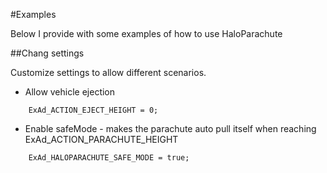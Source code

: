 #Examples

Below I provide with some examples of how to use HaloParachute

##Chang settings 

Customize settings to allow different scenarios.
* Allow vehicle ejection
```sqf
	ExAd_ACTION_EJECT_HEIGHT = 0;
```  
* Enable safeMode - makes the parachute auto pull itself when reaching ExAd_ACTION_PARACHUTE_HEIGHT
```sqf
	ExAd_HALOPARACHUTE_SAFE_MODE = true;
```  
  
